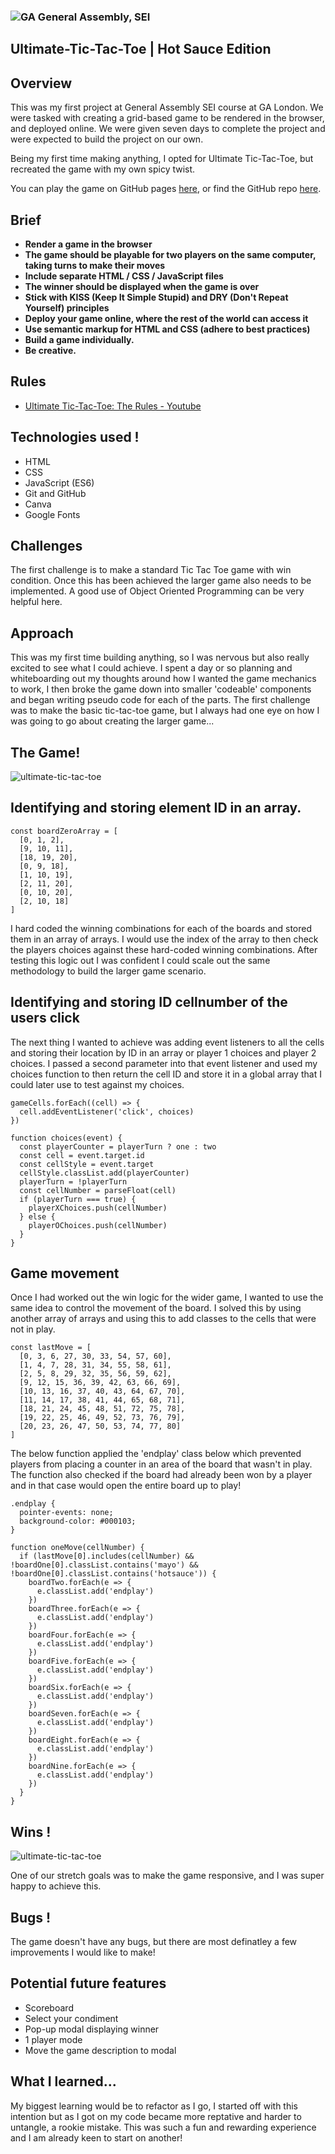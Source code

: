 
### ![GA](https://cloud.githubusercontent.com/assets/40461/8183776/469f976e-1432-11e5-8199-6ac91363302b.png) General Assembly, SEI 

## Ultimate-Tic-Tac-Toe | Hot Sauce Edition

 

## Overview

This was my first project at General Assembly SEI course at GA London. We were tasked with creating a grid-based game to be rendered in the browser, and deployed online. We were given seven days to complete the project and were expected to build the project on our own.

Being my first time making anything, I opted for Ultimate Tic-Tac-Toe, but recreated the game with my own spicy twist.

You can play the game on GitHub pages [here](https://jesskaria.github.io/ultimate-tic-tac-toe//), or find the GitHub repo [here](https://github.com/JessKaria/ultimate-tic-tac-toe).

## Brief

- **Render a game in the browser**
- **The game should be playable for two players on the same computer, taking turns to make their moves**
- **Include separate HTML / CSS / JavaScript files**
- **The winner should be displayed when the game is over**
- **Stick with KISS (Keep It Simple Stupid) and DRY (Don't Repeat Yourself) principles**
- **Deploy your game online, where the rest of the world can access it**
- **Use semantic markup for HTML and CSS (adhere to best practices)**
- **Build a game individually.**
- **Be creative.**

## Rules

* [Ultimate Tic-Tac-Toe: The Rules - Youtube](https://www.youtube.com/watch?v=37PC0bGMiTI)

## Technologies used !

- HTML
- CSS
- JavaScript (ES6)
- Git and GitHub
- Canva
- Google Fonts

## Challenges

The first challenge is to make a standard Tic Tac Toe game with win condition. Once this has been achieved the larger game also needs to be implemented. A good use of Object Oriented Programming can be very helpful here.

## Approach

This was my first time building anything, so I was nervous but also really excited to see what I could achieve. I spent a day or so planning and whiteboarding out my thoughts around how I wanted the game mechanics to work, I then broke the game down into smaller 'codeable' components and began writing pseudo code for each of the parts. The first challenge was to make the basic tic-tac-toe game, but I always had one eye on how I was going to go about creating the larger game...

## The Game!

![ultimate-tic-tac-toe](https://github.com/JessKaria/ultimate-tic-tac-toe/blob/main/images/Tic-Tac-Toe.gif)


## Identifying and storing element ID in an array.
```
const boardZeroArray = [
  [0, 1, 2],
  [9, 10, 11],
  [18, 19, 20],
  [0, 9, 18],
  [1, 10, 19],
  [2, 11, 20],
  [0, 10, 20],
  [2, 10, 18]
]
```
I hard coded the winning combinations for each of the boards and stored them in an array of arrays. I would use the index of the array to then check the players choices against these hard-coded winning combinations. After testing this logic out I was confident I could scale out the same methodology to build the larger game scenario.


## Identifying and storing ID cellnumber of the users click

The next thing I wanted to achieve was adding event listeners to all the cells and storing their location by ID in an array or player 1 choices and player 2 choices. I passed a second parameter into that event listener and used my choices function to then return the cell ID and store it in a global array that I could later use to test against my choices.
```
gameCells.forEach((cell) => {
  cell.addEventListener('click', choices)
})

function choices(event) {
  const playerCounter = playerTurn ? one : two
  const cell = event.target.id
  const cellStyle = event.target
  cellStyle.classList.add(playerCounter)
  playerTurn = !playerTurn
  const cellNumber = parseFloat(cell)
  if (playerTurn === true) {
    playerXChoices.push(cellNumber)
  } else {
    playerOChoices.push(cellNumber)
  }
}
```

## Game movement

Once I had worked out the win logic for the wider game, I wanted to use the same idea to control the movement of the board. I solved this by using another array of arrays and using this to add classes to the cells that were not in play.
```
const lastMove = [
  [0, 3, 6, 27, 30, 33, 54, 57, 60],
  [1, 4, 7, 28, 31, 34, 55, 58, 61],
  [2, 5, 8, 29, 32, 35, 56, 59, 62],
  [9, 12, 15, 36, 39, 42, 63, 66, 69],
  [10, 13, 16, 37, 40, 43, 64, 67, 70],
  [11, 14, 17, 38, 41, 44, 65, 68, 71],
  [18, 21, 24, 45, 48, 51, 72, 75, 78],
  [19, 22, 25, 46, 49, 52, 73, 76, 79],
  [20, 23, 26, 47, 50, 53, 74, 77, 80]
]
```
The below function applied the 'endplay' class below which prevented players from placing a counter in an area of the board that wasn't in play. The function also checked if the board had already been won by a player and in that case would open the entire board up to play!
```
.endplay {
  pointer-events: none;
  background-color: #000103;
} 
```
```
function oneMove(cellNumber) {
  if (lastMove[0].includes(cellNumber) && !boardOne[0].classList.contains('mayo') && !boardOne[0].classList.contains('hotsauce')) {
    boardTwo.forEach(e => {
      e.classList.add('endplay')
    })
    boardThree.forEach(e => {
      e.classList.add('endplay')
    })
    boardFour.forEach(e => {
      e.classList.add('endplay')
    })
    boardFive.forEach(e => {
      e.classList.add('endplay')
    })
    boardSix.forEach(e => {
      e.classList.add('endplay')
    })
    boardSeven.forEach(e => {
      e.classList.add('endplay')
    })
    boardEight.forEach(e => {
      e.classList.add('endplay')
    })
    boardNine.forEach(e => {
      e.classList.add('endplay')
    })
  } 
}
```
## Wins !

![ultimate-tic-tac-toe](https://github.com/JessKaria/ultimate-tic-tac-toe/blob/main/images/Sauce.png)

One of our stretch goals was to make the game responsive, and I was super happy to achieve this.


## Bugs !

The game doesn't have any bugs, but there are most definatley a few improvements I would like to make!

## Potential future features

- Scoreboard
- Select your condiment
- Pop-up modal displaying winner
- 1 player mode
- Move the game description to modal

## What I learned...

My biggest learning would be to refactor as I go, I started off with this intention but as I got on my code became more reptative and harder to untangle, a rookie mistake. This was such a fun and rewarding experience and I am already keen to start on another!









